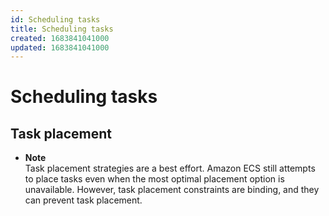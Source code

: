 ```yaml
---
id: Scheduling tasks
title: Scheduling tasks
created: 1683841041000
updated: 1683841041000
---
```

# Scheduling tasks
## Task placement

- **Note**  
Task placement strategies are a best effort\. Amazon ECS still attempts to place tasks even when the most optimal placement option is unavailable\. However, task placement constraints are binding, and they can prevent task placement\.

